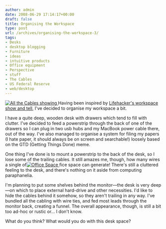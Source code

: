```yaml
---
author: admin
date: 2008-06-29 17:14:17+00:00
draft: false
title: Organising the Workspace
type: post
url: /archives/organising-the-workspace-3/
tags:
- Desks
- desktop blogging
- Furniture
- ideas
- intuitive products
- Office equipment
- Perspective
- stuff
- The Cables
- US Federal Reserve
- web/desktop
---
```


[![All the Cables showing](http://zachbeauvais.com/wp-content/uploads/2008/06/2612732595_65560a5a89.jpg?v=0)
](http://zachbeauvais.com/wp-content/uploads/2008/06/2612732595_65560a5a89.jpg?v=0)Having been inspired by [Lifehacker's workspace show and tell](http://zachbeauvais.com/wp-content/uploads/2008/06/pool), I've decided to organise my workspace a bit.

I have a quite deep, wooden desk with drawers which tend to fill with clutter. I've decided to feed a powerstrip through the back of one of the drawers so I can plug in two usb hubs and my MacBook power cable there, out of the way. I've also managed to organise a system for filing my papers (I hate paper, it should always be on screen and searchable!) loosely based on the GTD (Getting Things Done) meme.

One thing I've done is to mount a powerstrip to the back of the desk, so I lose some of the trailing cables. It still amazes me, though, how many wires a single of[![Office Space](http://zachbeauvais.com/wp-content/uploads/2008/06/2613549142_7f63c351d7.jpg?v=0)
](http://zachbeauvais.com/wp-content/uploads/2008/06/2613549142_7f63c351d7.jpg?v=0)fice space can generate! There's still a cluttered feeling to the desk, and there's nothing on it aside from computing paraphanelia.

I'm planning to put some shelves behind the monitor—the desk is very deep—on which to place external hard-drive and other necessities. I'd like to hide the cables behind it somehow, so they aren't trailing in any way. I've bundled all the cabling with wire ties, and fed most leads through the monitor back, creating a funnel. The overall appearance, though, is still a bit too ad-hoc or rustic or... I don't know.

What do you think? What would you do with this desk space?

